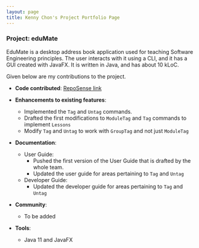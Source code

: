 ```yaml
---
layout: page
title: Kenny Chon's Project Portfolio Page
---
```


### Project: eduMate

EduMate is a desktop address book application used for teaching Software Engineering principles. The user interacts with it using a CLI, and it has a GUI created with JavaFX. It is written in Java, and has about 10 kLoC.

Given below are my contributions to the project.

* **Code contributed**: [RepoSense link](https://nus-cs2103-ay2223s2.github.io/tp-dashboard/?search=kennycjy&breakdown=true)

* **Enhancements to existing features**:
    * Implemented the `Tag` and `Untag` commands.
    * Drafted the first modifications to `ModuleTag` and `Tag` commands to implement `Lessons`
    * Modify `Tag` and `Untag` to work with `GroupTag` and not just `ModuleTag`

* **Documentation**:
    * User Guide:
        * Pushed the first version of the User Guide that is drafted by the whole team.
        * Updated the user guide for areas pertaining to `Tag` and `Untag`
    * Developer Guide:
        * Updated the developer guide for areas pertaining to `Tag` and `Untag`

* **Community**:
    * To be added

* **Tools**:
    * Java 11 and JavaFX
